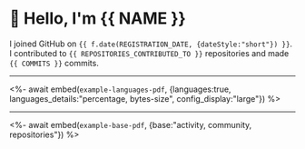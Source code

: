 # :wave: Hello, I'm {{ NAME }}

I joined GitHub on `{{ f.date(REGISTRATION_DATE, {dateStyle:"short"}) }}`. I contributed to `{{ REPOSITORIES_CONTRIBUTED_TO }}` repositories and made `{{ COMMITS }}` commits.
___

<%- await embed(`example-languages-pdf`, {languages:true, languages_details:"percentage, bytes-size", config_display:"large"}) %>
___

<%- await embed(`example-base-pdf`, {base:"activity, community, repositories"}) %>
